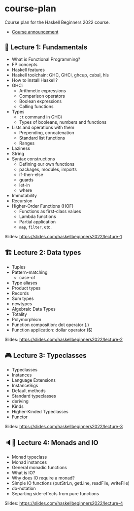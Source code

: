 # course-plan

Course plan for the Haskell Beginners 2022 course.

* [Course announcement](https://kodimensional.dev/course)

## 🏡 Lecture 1: Fundamentals

* What is Functional Programming?
* FP concepts
* Haskell features
* Haskell toolchain: GHC, GHCi, ghcup, cabal, hls
* How to install Haskell?
* GHCi
  * Arithmetic expressions
  * Comparison operators
  * Boolean expressions
  * Calling functions
* Types
  * `:t` command in GHCi
  * Types of booleans, numbers and functions
* Lists and operations with them
  * Prepending, concatenation
  * Standard list functions
  * Ranges
* Laziness
* String
* Syntax constructions
  * Defining our own functions
  * packages, modules, imports
  * if-then-else
  * guards
  * let-in
  * where
* Immutability
* Recursion
* Higher-Order Functions (HOF)
  * Functions as first-class values
  * Lambda functions
  * Partial application
  * `map`, `filter`, etc.

Slides: https://slides.com/haskellbeginners2022/lecture-1

## 🏗 Lecture 2: Data types

* Tuples
* Pattern-matching
  * case-of
* Type aliases
* Product types
* Records
* Sum types
* newtypes
* Algebraic Data Types
* Totality
* Polymorphism
* Function composition: dot operator (.)
* Function application: dollar operator ($)

Slides: https://slides.com/haskellbeginners2022/lecture-2

## 🎮 Lecture 3: Typeclasses

* Typeclasses
* Instances
* Language Extensions
* InstanceSigs
* Default methods
* Standard typeclasses
* deriving
* Kinds
* Higher-Kinded Typeclasses
* Functor

Slides: https://slides.com/haskellbeginners2022/lecture-3

## 🔈🎤 Lecture 4: Monads and IO

* Monad typeclass
* Monad instances
* General monadic functions
* What is IO?
* Why does IO require a monad?
* Simple IO functions (putStrLn, getLine, readFile, writeFile)
* do-notation
* Separting side-effects from pure functions

Slides: https://slides.com/haskellbeginners2022/lecture-4
